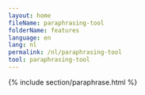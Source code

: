 ```yaml
---
layout: home
fileName: paraphrasing-tool
folderName: features
language: en
lang: nl
permalink: /nl/paraphrasing-tool
tool: paraphrasing-tool
---
```

{% include section/paraphrase.html %}
